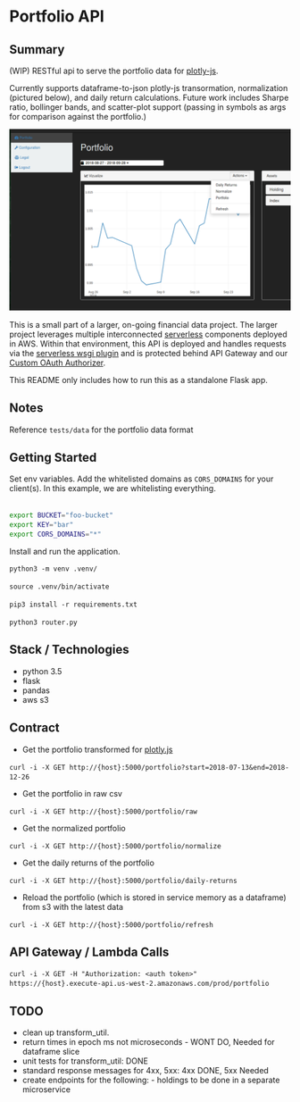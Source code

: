 # Portfolio API

## Summary
(WIP) RESTful api to serve the portfolio data for [plotly-js](https://plot.ly/javascript/).

Currently supports dataframe-to-json plotly-js transormation, normalization (pictured below), and daily return calculations.
Future work includes Sharpe ratio, bollinger bands, and scatter-plot support (passing in symbols as args for comparison against the portfolio.)

![plotly-js graphing the portfolio](https://github.com/mle6366/financial-rest/blob/master/example/plotly-ui.png "Portfolio data graphed in Plotly.js")

This is a small part of a larger, on-going financial data project. The larger project leverages multiple
interconnected [serverless](https://serverless.com/framework/) components deployed in AWS. Within that environment,
this API is deployed and handles requests via the [serverless wsgi plugin](https://www.npmjs.com/package/serverless-wsgi) 
and is protected behind API Gateway and our [Custom OAuth Authorizer](https://github.com/ExpanseLLC/lambda_authorizer/wiki).

This README only includes how to run this as a standalone Flask app.

## Notes
Reference `tests/data` for the portfolio data format


## Getting Started

Set env variables.
Add the whitelisted domains as `CORS_DOMAINS` for your client(s). In this example, we are whitelisting everything.

```bash

export BUCKET="foo-bucket"
export KEY="bar"
export CORS_DOMAINS="*"

```

Install and run the application.

```
python3 -m venv .venv/

source .venv/bin/activate

pip3 install -r requirements.txt

python3 router.py
```

## Stack / Technologies
- python 3.5
- flask
- pandas
- aws s3


## Contract

- Get the portfolio transformed for [plotly.js](https://plot.ly/javascript/)

`curl -i -X GET http://{host}:5000/portfolio?start=2018-07-13&end=2018-12-26`

- Get the portfolio in raw csv 

`curl -i -X GET http://{host}:5000/portfolio/raw`

- Get the normalized portfolio

`curl -i -X GET http://{host}:5000/portfolio/normalize`

- Get the daily returns of the portfolio

`curl -i -X GET http://{host}:5000/portfolio/daily-returns`

- Reload the portfolio (which is stored in service memory as a dataframe) from s3 with the latest data

`curl -i -X GET http://{host}:5000/portfolio/refresh`

## API Gateway / Lambda Calls

`curl -i -X GET -H "Authorization: <auth token>" https://{host}.execute-api.us-west-2.amazonaws.com/prod/portfolio`

## TODO
- clean up transform_util. 
- return times in epoch ms not microseconds - WONT DO, Needed for dataframe slice
- unit tests for transform_util: DONE
- standard response messages for 4xx, 5xx: 4xx DONE, 5xx Needed
- create endpoints for the following: - holdings to be done in a separate microservice
